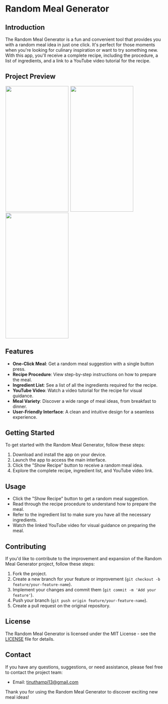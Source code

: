 # Random Meal Generator



## Introduction
The Random Meal Generator is a fun and convenient tool that provides you with a random meal idea in just one click. It's perfect for those moments when you're looking for culinary inspiration or want to try something new. With this app, you'll receive a complete recipe, including the procedure, a list of ingredients, and a link to a YouTube video tutorial for the recipe.

## Project Preview
<p float="left">
 <img src="https://github.com/Tinu-thampi13/Random-Meal-Generator-App/assets/79778565/7f536f6f-f4d5-4813-98e8-d769109ca74d.jpeg" height= 400 width= 200 hspace="1"/>
 <img src="https://github.com/Tinu-thampi13/Random-Meal-Generator-App/assets/79778565/c539b0b3-4c2d-4f0a-bf89-5693fd316c61.jpeg" height= 400 width= 200 hspace="1"/>
   <img src="https://github.com/Tinu-thampi13/Random-Meal-Generator-App/assets/79778565/aedb6549-1fcc-4294-8626-25610eea5b5a.jpeg" height= 400 width= 200 hspace="1"/>
</p>


## Features
- **One-Click Meal**: Get a random meal suggestion with a single button press.
- **Recipe Procedure**: View step-by-step instructions on how to prepare the meal.
- **Ingredient List**: See a list of all the ingredients required for the recipe.
- **YouTube Video**: Watch a video tutorial for the recipe for visual guidance.
- **Meal Variety**: Discover a wide range of meal ideas, from breakfast to dinner.
- **User-Friendly Interface**: A clean and intuitive design for a seamless experience.

## Getting Started
To get started with the Random Meal Generator, follow these steps:
1. Download and install the app on your device.
2. Launch the app to access the main interface.
3. Click the "Show Recipe" button to receive a random meal idea.
4. Explore the complete recipe, ingredient list, and YouTube video link.

## Usage
- Click the "Show Recipe" button to get a random meal suggestion.
- Read through the recipe procedure to understand how to prepare the meal.
- Refer to the ingredient list to make sure you have all the necessary ingredients.
- Watch the linked YouTube video for visual guidance on preparing the meal.

## Contributing
If you'd like to contribute to the improvement and expansion of the Random Meal Generator project, follow these steps:
1. Fork the project.
2. Create a new branch for your feature or improvement (`git checkout -b feature/your-feature-name`).
3. Implement your changes and commit them (`git commit -m 'Add your feature'`).
4. Push your branch (`git push origin feature/your-feature-name`).
5. Create a pull request on the original repository.

## License
The Random Meal Generator is licensed under the MIT License - see the [LICENSE](LICENSE) file for details.

## Contact
If you have any questions, suggestions, or need assistance, please feel free to contact the project team:
- Email: tinuthampi13@gmail.com

Thank you for using the Random Meal Generator to discover exciting new meal ideas!
